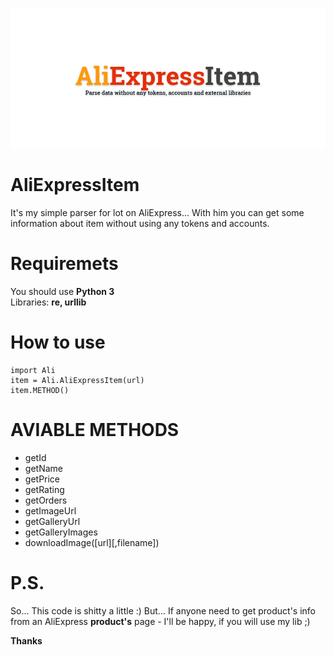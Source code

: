 <img src="https://raw.githubusercontent.com/PowerSlime/AliExpressItem/master/logo.png" alt="AliExpressItem by PowerSlime"><br>
# AliExpressItem
<p>It's my simple parser for lot on AliExpress... With him you can get some information about item without using any tokens and accounts.</p>

# Requiremets 
<p>You should use <b>Python 3</b><br>
Libraries: <b>re, urllib</b></p>

# How to use
<pre>
<code>import Ali
item = Ali.AliExpressItem(url)
item.METHOD()</code></pre>


# AVIABLE METHODS
<ul>
	<li>getId</li>
	<li>getName</li>
	<li>getPrice</li>
	<li>getRating</li>
	<li>getOrders</li>
	<li>getImageUrl</li>
	<li>getGalleryUrl</li>
	<li>getGalleryImages</li>
	<li>downloadImage([url][,filename])</li>
</ul>

# P.S.
<p>So... This code is shitty a little :) But... If anyone need to get product's info from an AliExpress <b>product's</b> page - I'll be happy, if you will use my lib ;)</p>
<p><b>Thanks</b></p>
